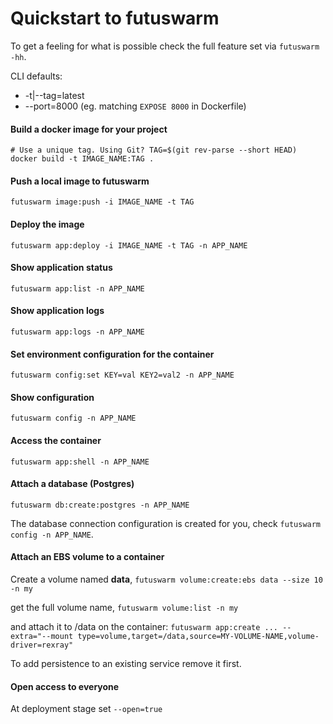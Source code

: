 
# Quickstart to futuswarm

To get a feeling for what is possible check the full feature set via `futuswarm -hh`.

CLI defaults:
- -t|--tag=latest
- --port=8000 (eg. matching `EXPOSE 8000` in Dockerfile)

#### Build a docker image for your project

```
# Use a unique tag. Using Git? TAG=$(git rev-parse --short HEAD)
docker build -t IMAGE_NAME:TAG .
```

#### Push a local image to futuswarm

`futuswarm image:push -i IMAGE_NAME -t TAG`

#### Deploy the image

`futuswarm app:deploy -i IMAGE_NAME -t TAG -n APP_NAME`

#### Show application status

`futuswarm app:list -n APP_NAME`

#### Show application logs

`futuswarm app:logs -n APP_NAME`

#### Set environment configuration for the container

`futuswarm config:set KEY=val KEY2=val2 -n APP_NAME`

#### Show configuration

`futuswarm config -n APP_NAME`

#### Access the container

`futuswarm app:shell -n APP_NAME`

#### Attach a database (Postgres)

`futuswarm db:create:postgres -n APP_NAME`

The database connection configuration is created for you, check `futuswarm config -n APP_NAME`.

#### Attach an EBS volume to a container

Create a volume named **data**,
`futuswarm volume:create:ebs data --size 10 -n my`

get the full volume name,
`futuswarm volume:list -n my`

and attach it to /data on the container:
`futuswarm app:create ... --extra="--mount type=volume,target=/data,source=MY-VOLUME-NAME,volume-driver=rexray"`

To add persistence to an existing service remove it first.

#### Open access to everyone

At deployment stage set `--open=true`
